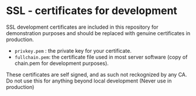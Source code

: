 # SSL - certificates for development

SSL development certificates are included in this repository for demonstration purposes and should be replaced with genuine certificates in production.

- `privkey.pem`  : the private key for your certificate.
- `fullchain.pem`: the certificate file used in most server software (copy of chain.pem for development purposes).

These certificates are self signed, and as such not reckognized by any CA. Do not use this for anything beyond local development (Never use in production)

